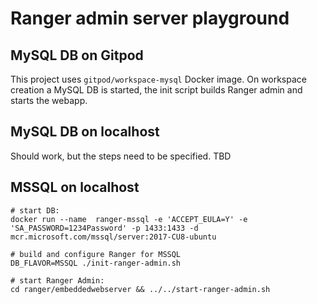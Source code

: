# Ranger admin server playground

## MySQL DB on Gitpod
This project uses `gitpod/workspace-mysql` Docker image. On workspace creation a MySQL DB is started,
the init script builds Ranger admin and starts the webapp.

## MySQL DB on localhost
Should work, but the steps need to be specified. TBD

## MSSQL on localhost

```
# start DB:
docker run --name  ranger-mssql -e 'ACCEPT_EULA=Y' -e 'SA_PASSWORD=1234Password' -p 1433:1433 -d mcr.microsoft.com/mssql/server:2017-CU8-ubuntu

# build and configure Ranger for MSSQL
DB_FLAVOR=MSSQL ./init-ranger-admin.sh

# start Ranger Admin:
cd ranger/embeddedwebserver && ../../start-ranger-admin.sh

```